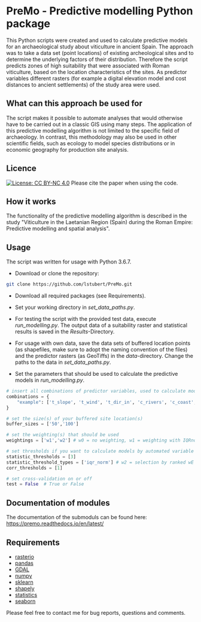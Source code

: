 
# PreMo - Predictive modelling Python package
This Python scripts were created and used to calculate predictive models for an archaeological study about viticulture in ancient Spain. The approach was to take a data set (point locations) of existing archeological sites and to determine the underlying factors of their distribution. Therefore the script predicts zones of high suitability that were associated with Roman viticulture, based on the location characteristics of the sites.
As predictor variables different rasters (for example a digital elevation model and cost distances to ancient settlements) of the study area were used.


## What can this approach be used for
The script makes it possible to automate analyses that would otherwise have to be carried out in a classic GIS using many steps. The application of this predictive modelling algorithm is not limited to the specific field of archaeology. In contrast, this methodology may also be used in other scientific fields, such as ecology to model species distributions or in economic geography for production site analysis.

## Licence
[![License: CC BY-NC 4.0](https://licensebuttons.net/l/by-nc/4.0/80x15.png)](https://creativecommons.org/licenses/by-nc/4.0/)
Please cite the paper when using the code.


## How it works
The functionality of the predictive modelling algorithm is described in the study "Viticulture in the Laetanian Region (Spain) during the Roman Empire: Predictive modelling and spatial analysis".

## Usage

The script was written for usage with Python 3.6.7.


+ Download or clone the repository:
```bash
git clone https://github.com/lstubert/PreMo.git
```
+ Download all required packages (see Requirements).

+ Set your working directory in *set_data_paths.py*.

+ For testing the script with the provided test data, execute *run_modelling.py*. The output data of a suitability raster and statistical results is saved in the *Results*-Directory.

+ For usage with own data, save the data sets of buffered location points (as shapefiles, make sure to adopt the naming convention of the files) and the predictor rasters (as GeoTiffs) in the *data*-directory. Change the paths to the data in *set_data_paths.py*.

+ Set the parameters that should be used to calculate the predictive models in *run_modelling.py*.

```python
# insert all combinations of predictor variables, used to calculate models
combinations = {
    "example": ['t_slope', 't_wind', 't_dir_in', 'c_rivers', 'c_coast', 'c_prim_set', 'c_sec_set', 'c_allroads'],
}

# set the size(s) of your buffered site location(s)
buffer_sizes = ['50','100'] 

# set the weighting(s) that should be used
weightings = ['w1','w2'] # w0 = no weighting, w1 = weighting with IQRnorm, w2 = weighting wE after Ejstrud, w3 = weighting after Saaty

# set thresholds if you want to calculate models by automated variable selection (if you want to calculate models by experts selection, set statistic threshold to 100 and correlation threshold to 1) 
statistic_thresholds = [3]
statistic_threshold_types = ['iqr_norm'] # w2 = selection by ranked wE after Ejstrud, iqr_norm = selection by ranked IQR norm
corr_thresholds = [1]

# set cross-validation on or off
test = False  # True or False
````

## Documentation of modules

The documentation of the submoduls can be found here:
https://premo.readthedocs.io/en/latest/

## Requirements
+ [rasterio](www.pip.com/rasterio)
+ [pandas](https://pypi.org/project/pandas/)
+ [GDAL](https://pypi.org/project/GDAL/)
+ [numpy](https://pypi.org/project/numpy/)
+ [sklearn](https://pypi.org/project/scikit-learn/)
+ [shapely](https://pypi.org/project/Shapely/)
+ [statistics](https://pypi.org/project/statistics/)
+ [seaborn](https://pypi.org/project/seaborn/)


Please feel free to contact me for bug reports, questions and comments.
